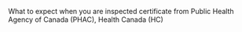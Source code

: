 What to expect when you are inspected certificate from Public Health Agency of Canada (PHAC), Health Canada (HC)

